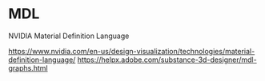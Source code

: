 # MDL

NVIDIA Material Definition Language



https://www.nvidia.com/en-us/design-visualization/technologies/material-definition-language/
https://helpx.adobe.com/substance-3d-designer/mdl-graphs.html